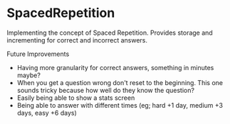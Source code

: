 # SpacedRepetition
Implementing the concept of Spaced Repetition. Provides storage and incrementing for correct and incorrect answers.

Future Improvements

- Having more granularity for correct answers, something in minutes maybe?
- When you get a question wrong don't reset to the beginning. This one sounds tricky because how well do they know the question?
- Easily being able to show a stats screen
- Being able to answer with different times (eg; hard +1 day, medium +3 days, easy +6 days)

